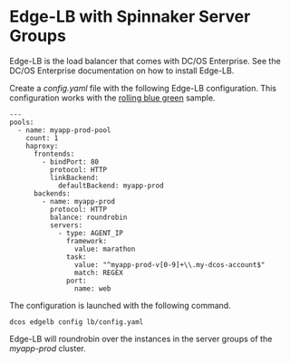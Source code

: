 # Edge-LB with Spinnaker Server Groups

Edge-LB is the load balancer that comes with DC/OS Enterprise. See the DC/OS Enterprise documentation on how to install Edge-LB.

Create a *config.yaml* file with the following Edge-LB configuration. This configuration works with the [rolling blue green](PIPELINES.md#creating-a-rolling-blue-green-pipeline) sample.

```
---
pools:
  - name: myapp-prod-pool
    count: 1
    haproxy:
      frontends:
        - bindPort: 80
          protocol: HTTP
          linkBackend:
            defaultBackend: myapp-prod
      backends:
        - name: myapp-prod
          protocol: HTTP
          balance: roundrobin
          servers:
            - type: AGENT_IP
              framework:
                value: marathon
              task:
                value: "^myapp-prod-v[0-9]+\\.my-dcos-account$"
                match: REGEX
              port:
                name: web
```

The configuration is launched with the following command.

```
dcos edgelb config lb/config.yaml
```

Edge-LB will roundrobin over the instances in the server groups of the *myapp-prod* cluster.

